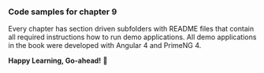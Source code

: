 ### Code samples for chapter 9

Every chapter has section driven subfolders with README files that contain all required instructions how to run demo applications. All demo applications in the book were developed with Angular 4 and PrimeNG 4.

__Happy Learning, Go-ahead!__ :dash: